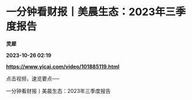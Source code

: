 # 一分钟看财报丨美晨生态：2023年三季度报告
**灵犀**

**2023-10-26 02:19**

**https://www.yicai.com/video/101885119.html**

点击视频，速览要点──

一分钟看财报丨美晨生态：2023年三季度报告